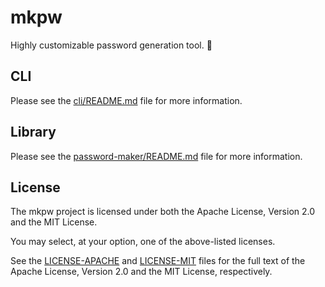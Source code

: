 # mkpw

Highly customizable password generation tool. 🔑

## CLI

Please see the [cli/README.md](./cli/README.md) file for more information.

## Library

Please see the [password-maker/README.md](./password-maker/README.md) file for more information.

## License

The mkpw project is licensed under both the Apache License, Version 2.0 and the MIT License.

You may select, at your option, one of the above-listed licenses.

See the [LICENSE-APACHE](./LICENSE-APACHE) and [LICENSE-MIT](./LICENSE-MIT) files for the full text of the Apache License, Version 2.0 and the MIT License, respectively.

